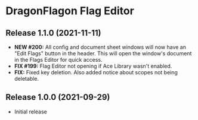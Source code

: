 # DragonFlagon Flag Editor

## Release 1.1.0 (2021-11-11)
- **NEW #200:** All config and document sheet windows will now have an "Edit Flags" button in the header. This will open the window's document in the Flags Editor for quick access.
- **FIX #199:** Flag Editor not opening if Ace Library wasn't enabled.
- **FIX:** Fixed key deletion. Also added notice about scopes not being deletable.

## Release 1.0.0 (2021-09-29)
- Initial release